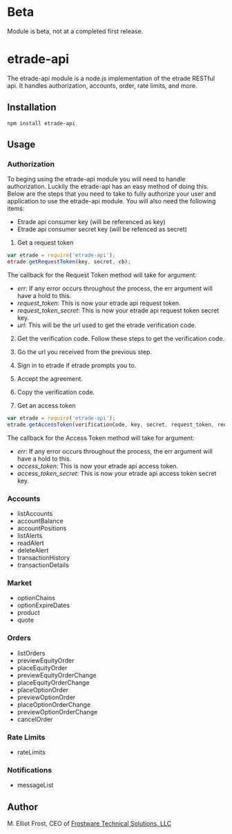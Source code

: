 # Beta
Module is beta, not at a completed first release.

# etrade-api
The etrade-api module is a node.js implementation of the etrade RESTful api. It handles authorization, accounts, order, rate limits, and more.

## Installation
```
npm install etrade-api
```

## Usage
### Authorization
To beging using the etrade-api module you will need to handle authorization. Luckily the etrade-api has an easy method of doing this.
Below are the steps that you need to take to fully authorize your user and application to use the etrade-api module. You will also need
the following items: 
* Etrade api consumer key (will be referenced as key)
* Etrade api consumer secret key (will be refenced as secret)

1. Get a request token
```js
var etrade = require('etrade-api');
etrade.getRequestToken(key, secret, cb);
```
The callback for the Request Token method will take for argument:
  - _err_: If any error occurs throughout the process, the err argument will have a hold to this.
  - _request_token_: This is now your etrade api request token. 
  - _request_token_secret_: This is now your etrade api request token secret key.
  - _url_: This will be the url used to get the etrade verification code.

2. Get the verification code.
Follow these steps to get the verification code.
  1. Go the url you received from the previous step.
  2. Sign in to etrade if etrade prompts you to.
  3. Accept the agreement.
  4. Copy the verification code.

3. Get an access token
```js
var etrade = require('etrade-api');
etrade.getAccessToken(verificationCode, key, secret, request_token, request_token_secret, cb); 
```
The callback for the Access Token method will take for argument:
  - _err_: If any error occurs throughout the process, the err argument will have a hold to this.
  - _access_token_: This is now your etrade api access token. 
  - _access_token_secret_: This is now your etrade api access token secret key.

### Accounts
- listAccounts
- accountBalance
- accountPositions
- listAlerts
- readAlert
- deleteAlert
- transactionHistory
- transactionDetails

### Market
- optionChains
- optionExpireDates
- product
- quote

### Orders
- listOrders
- previewEquityOrder
- placeEquityOrder
- previewEquityOrderChange
- placeEquityOrderChange
- placeOptionOrder
- previewOptionOrder
- placeOptionOrderChange
- previewOptionOrderChange
- cancelOrder

### Rate Limits
- rateLimits

### Notifications
- messageList

## Author
M. Elliot Frost, CEO of [Frostware Technical Solutions, LLC](http://www.frostwaresolutions.net) 
